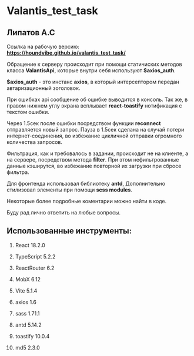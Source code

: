 # Valantis_test_task

## Липатов А.С
Ссылка на рабочую версию: **https://houndvibe.github.io/valantis_test_task/**

Обращение к серверу происходит при помощи статичиских методов класса **ValantisApi**, которые внутри себя используют **$axios_auth**.

**$axios_auth** - это инстанс **axios**, в который интерсептором передан автаризационный зоголовок.

При ошибках api сообщение об ошибке выводится в консоль. Так же, в правом нижнем углу экрана всплывает **react-toastify** нотификация с текстом ошибки.

Через 1.5сек после ошибки посредством функции **reconnect** отправляется новый запрос. Пауза в 1.5сек сделана на случай потери интернет-соединения, во избежание цикличной отправки огромного количества запросов.

Фильтрация, как и требовалось в задании, происходит не на клиенте, а на сервере, посредством метода **filter**. При этом нефильтрованные данные кэширутся, во избежание повторной их загрузки при сбросе фильтра.

Для фронтенда использовал библиотеку **antd**, Дополнительно стилизовал элементы при помощи **scss modules**.

Некоторые более подробные коментарии можно найти в коде.

Буду рад лично ответить на любые вопросы.

## Использованные инструменты:

1. React 18.2.0

2. TypeScript 5.2.2

3. ReactRouter 6.2

4. MobX 6.12

5. Vite 5.1.4

6. axios 1.6

7. sass 1.71.1

8. antd 5.14.2

9. toastify 10.0.4

10. md5 2.3.0
